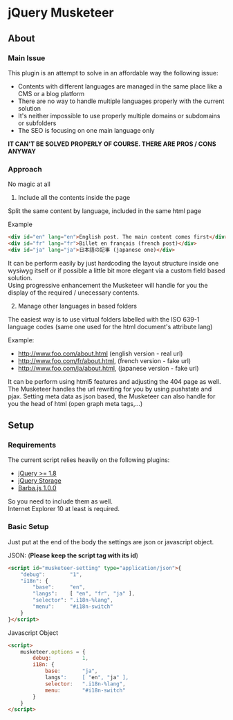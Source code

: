 # jQuery Musketeer

## About 

### Main Issue

This plugin is an attempt to solve in an affordable way the following issue:
* Contents with different languages are managed in the same place like a CMS or a blog platform
* There are no way to handle multiple languages properly with the current solution
* It's neither impossible to use properly multiple domains or subdomains or subfolders
* The SEO is focusing on one main language only

**IT CAN'T BE SOLVED PROPERLY OF COURSE. THERE ARE PROS / CONS ANYWAY**

### Approach

No magic at all

1) Include all the contents inside the page

Split the same content by language, included in the same html page

Example
~~~html
<div id="en" lang="en">English post. The main content comes first</div>
<div id="fr" lang="fr">Billet en français (french post)</div>
<div id="ja" lang="ja">日本語の記事 (japanese one)</div>
~~~
It can be perform easily by just hardcoding the layout structure inside one wysiwyg 
itself or if possible a little bit more elegant via a custom field based solution.  
Using progressive enhancement the Musketeer will handle for you the display 
of the required / unecessary contents.

2) Manage other languages in based folders

The easiest way is to use virtual folders labelled with the ISO 639-1 language 
codes (same one used for the html document's attribute lang)

Example: 

* http://www.foo.com/about.html (english version - real url)
* http://www.foo.com/fr/about.html, (french version - fake url)
* http://www.foo.com/ja/about.html, (japanese version - fake url)

It can be perform using html5 features and adjusting the 404 page as well.
The Musketeer handles the url rewriting for you by using pushstate and pjax.
Setting meta data as json based, the Musketeer can also handle for you the 
head of html (open graph meta tags,...) 

## Setup

### Requirements
The current script relies heavily on the following plugins:
* [jQuery >= 1.8](https://github.com/jquery/jquery)
* [jQuery Storage](https://github.com/andris9/jStorage)
* [Barba.js 1.0.0](https://github.com/luruke/barba.js)

So you need to include them as well.  
Internet Explorer 10 at least is required.

### Basic Setup

Just put at the end of the body the settings are json or javascript object.

JSON: (**Please keep the script tag with its id**)

~~~html
<script id="musketeer-setting" type="application/json">{
	"debug":		"1",
	"i18n": {
		"base":		"en",
		"langs":	[ "en", "fr", "ja" ],
		"selector":	".i18n-%lang",
		"menu":		"#i18n-switch"
	}
}</script>
~~~

Javascript Object
~~~html
<script>
	musketeer.options = {
		debug:			1,
		i18n: {
			base:		"ja",
			langs":		[ "en", "ja" ],
			selector:	".i18n-%lang",
			menu:		"#i18n-switch"
		}
	}
</script>
~~~